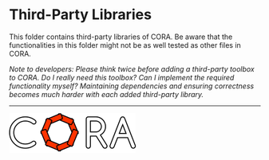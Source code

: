 # Third-Party Libraries

This folder contains third-party libraries of CORA. 
Be aware that the functionalities in this folder might not be as well tested as other files in CORA.

*Note to developers: Please think twice before adding a third-party toolbox to CORA. Do I really need this toolbox? Can I implement the required functionality myself? Maintaining dependencies and ensuring correctness becomes much harder with each added third-party library.*

<hr style="height: 1px;">

<img src="../../app/images/coraLogo_readme.svg"/>